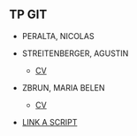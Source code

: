 ## TP GIT

* PERALTA, NICOLAS


* STREITENBERGER, AGUSTIN
	* [CV](https://github.com/Streitenberger20/TP1-GIT/blob/AgustinStreitenberger/CV%20agustin_streitenberger.md)


* ZBRUN, MARIA BELEN
	* [CV](https://github.com/Streitenberger20/TP1-GIT/blob/mariabelen_zbrun/mariabelen_zbrun.md)


* [LINK A SCRIPT](https://github.com/Streitenberger20/TP1-GIT/blob/feature_prueba/script.js)
